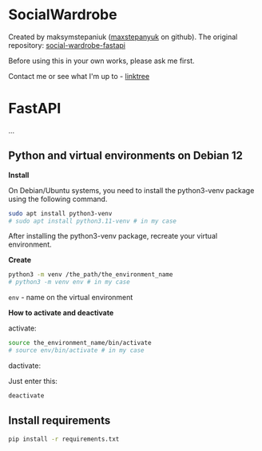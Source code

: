 # SocialWardrobe

Created by maksymstepaniuk ([maxstepanyuk](https://github.com/maxstepanyuk) on github). The original repository:  [social-wardrobe-fastapi](https://github.com/maxstepanyuk/social-wardrobe-fastapi)

Before using this in your own works, please ask me first.

Contact me or see what I'm up to - [linktree](https://linktr.ee/purpexe)


# FastAPI

...

## Python and virtual environments on Debian 12

**Install**

On Debian/Ubuntu systems, you need to install the python3-venv package using the following command.

```bash
sudo apt install python3-venv
# sudo apt install python3.11-venv # in my case
```
After installing the python3-venv package, recreate your virtual environment.

**Create**

```bash
python3 -m venv /the_path/the_environment_name
# python3 -m venv env # in my case
```

`env` - name on the virtual environment

**How to activate and deactivate**

activate:

```bash
source the_environment_name/bin/activate
# source env/bin/activate # in my case
```

dactivate:

Just enter this:

```bash
deactivate
```

## Install requirements

```bash
pip install -r requirements.txt
```
